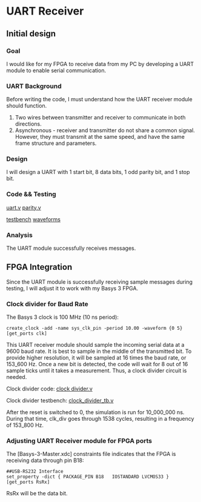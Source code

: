 # UART Receiver

## Initial design

### Goal
I would like for my FPGA to receive data from my PC by developing a UART module to enable serial communication.

### UART Background
Before writing the code, I must understand how the UART receiver module should function.

1. Two wires between transmitter and receiver to communicate in both directions.
2. Asynchronous - receiver and transmitter do not share a common signal. However, they must transmit at the same speed, and have the same frame structure and parameters.

### Design
I will design a UART with 1 start bit, 8 data bits, 1 odd parity bit, and 1 stop bit.

### Code && Testing
[uart.v](uart.v) [parity.v](parity.v)

[testbench](uart_tb.v)  [waveforms](uart_tb_waveform.md)

### Analysis
The UART module successfully receives messages.

## FPGA Integration

Since the UART module is successfully receiving sample messages during testing, I will adjust it to work with my Basys 3 FPGA.

### Clock divider for Baud Rate

The Basys 3 clock is 100 MHz (10 ns period): 
```
create_clock -add -name sys_clk_pin -period 10.00 -waveform {0 5} [get_ports clk]
```
This UART receiver module should sample the incoming serial data at a 9600 baud rate. It is best to sample in the middle of the transmitted bit. To provide higher resolution, it will be sampled at 16 times the baud rate, or 153_600 Hz. Once a new bit is detected, the code will wait for 8 out of 16 sample ticks until it takes a measurement. Thus, a clock divider circuit is needed.

Clock divider code: [clock divider.v](clock_divider.v)

Clock divider testbench: [clock_divider_tb.v](clock_divider_tb.v)

After the reset is switched to 0, the simulation is run for 10_000_000 ns. During that time, clk_div goes through 1538 cycles, resulting in a frequency of 153_800 Hz.

### Adjusting UART Receiver module for FPGA ports

The [Basys-3-Master.xdc] constraints file indicates that the FPGA is receiving data through pin B18:
```
##USB-RS232 Interface
set_property -dict { PACKAGE_PIN B18   IOSTANDARD LVCMOS33 } [get_ports RsRx]
```
RsRx will be the data bit.

